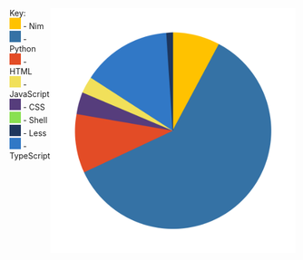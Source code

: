 <div style="display:flex;">

Key:<br>
![Nim](./assets/Nim.svg) - Nim<br>
![Python](./assets/Python.svg) - Python<br>
![HTML](./assets/HTML.svg) - HTML<br>
![JavaScript](./assets/JavaScript.svg) - JavaScript<br>
![CSS](./assets/CSS.svg) - CSS<br>
![Shell](./assets/Shell.svg) - Shell<br>
![Less](./assets/Less.svg) - Less<br>
![TypeScript](./assets/TypeScript.svg) - TypeScript<br>

<div style="float:right;">

![Pie Chart](./assets/pie_chart.svg "Pie Chart detailing languages used")

</div>

</div>